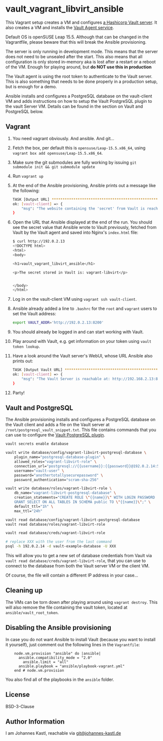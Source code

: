 # vault_vagrant_libvirt_ansible

This Vagrant setup creates a VM and configures [a Hashicorp Vault
server](https://www.hashicorp.com/products/vault). It also creates a VM and
installs the [Vault Agent
service](https://developer.hashicorp.com/vault/tutorials/vault-agent/agent-quick-start).

Default OS is openSUSE Leap 15.5. Although that can be changed in the
Vagrantfile, please beware that this will break the Ansible provisioning.

The server is only running in development mode. This means that the server does
not need to be unsealed after the start. This also means that all configuration
is only stored in-memory aka is lost after a restart or a reboot of the VM.
Enough for playing around, but **do NOT use this in production**

The Vault agent is using the root token to authenticate to the Vault server.
This is also something that needs to be done properly in a production setup, but
is enough for a demo.

Ansible installs and configures a PostgreSQL database on the vault-client VM and
adds instructions on how to setup the Vault PostgreSQL plugin to the vault
Server VM. Details can be found in the section on Vault and PostgreSQL below.

## Vagrant

1. You need vagrant obviously. And ansible. And git...
1. Fetch the box, per default this is `opensuse/Leap-15.5.x86_64`, using
   `vagrant box add opensuse/Leap-15.5.x86_64`.
1. Make sure the git submodules are fully working by issuing `git submodule init
   && git submodule update`
1. Run `vagrant up`
1. At the end of the Ansible provisioning, Ansible prints out a message like the
   following:

   ```bash
   TASK [Output URL] *******************************************************************************
   ok: [vault-client] => {
       "msg": "The website containing the 'secret' from Vault is reachable at http://192.0.2.13"
   }
   ```

1. Open the URL that Ansible displayed at the end of the run. You should see the
   secret value that Ansible wrote to Vault previously, fetched from Vault by
   the Vault agent and saved into Nginx's `index.html` file:

   ```bash
   $ curl http://192.0.2.13
   <!DOCTYPE html>
   <html>
   <body>

   <h1>vault_vagrant_libvirt_ansible</h1>

   <p>The secret stored in Vault is: vagrant-libvirt</p>


   </body>
   </html>
   ```

1. Log in on the vault-client VM using `vagrant ssh vault-client`.
1. Ansible already added a line to `.bashrc` for the `root` and `vagrant` users
   to set the Vault address:

   ```bash
   export VAULT_ADDR='http://192.0.2.13:8200'
   ```

1. You should already be logged in and can start working with Vault.
1. Play around with Vault, e.g. get information on your token using `vault token
   lookup`.
1. Have a look around the Vault server's WebUI, whose URL Ansible also prints
   out:

   ```bash
   TASK [Output Vault URL] ********************************************************
   ok: [vault-client] => {
       "msg": "The Vault Server is reachable at: http://192.168.2.13:8200"
   }
   ```

1. Party!

## Vault and PostgreSQL

The Ansible provisioning installs and configures a PostgreSQL database on the
Vault client and adds a file on the Vault server at
`/root/postgresql_vault_snippet.txt`. This file contains commands that you can
use to configure the [Vault PostgreSQL
plugin](https://developer.hashicorp.com/vault/docs/secrets/databases/postgresql).

```bash
vault secrets enable database

vault write database/config/vagrant-libvirt-postgresql-database \
    plugin_name="postgresql-database-plugin" \
    allowed_roles="vagrant-libvirt-role" \
    connection_url="postgresql://{{username}}:{{password}}@192.0.2.14:5432/vault-example-database" \
    username="vault-user" \
    password="anothertotallysecurepassword" \
    password_authentication="scram-sha-256"

vault write database/roles/vagrant-libvirt-role \
    db_name="vagrant-libvirt-postgresql-database" \
    creation_statements="CREATE ROLE \"{{name}}\" WITH LOGIN PASSWORD '{{password}}' VALID UNTIL '{{expiration}}'; \
    GRANT SELECT ON ALL TABLES IN SCHEMA public TO \"{{name}}\";" \
    default_ttl="1h" \
    max_ttl="24h"

vault read database/config/vagrant-libvirt-postgresql-database
vault read database/roles/vagrant-libvirt-role

vault read database/creds/vagrant-libvirt-role

# replace XXX with the user from the last command
psql -h 192.0.2.14 -d vault-example-database -U XXX
```

This will allow you to get a new set of database credentials from Vault via
`vault read database/creds/vagrant-libvirt-role`, that you can use to connect to
the database from both the Vault server VM or the client VM.

Of course, the file will contain a different IP address in your case...

## Cleaning up

The VMs can be torn down after playing around using `vagrant destroy`. This will
also remove the file containing the vault token, located at
`ansible/vault_root_token`.

## Disabling the Ansible provisioning

In case you do not want Ansible to install Vault (because you want to install
it yourself), just comment out the following lines in the `Vagrantfile`:

```hcl
    node.vm.provision "ansible" do |ansible|
      ansible.compatibility_mode = "2.0"
        ansible.limit = "all"
      ansible.playbook = "ansible/playbook-vagrant.yml"
    end # node.vm.provision
```

You also find all of the playbooks in the `ansible` folder.

## License

BSD-3-Clause

## Author Information

I am Johannes Kastl, reachable via git@johannes-kastl.de
